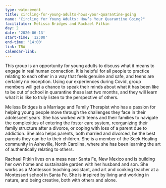 ```yaml
---
type: watm-event
title: circling-for-young-adults-hows-your-quarantine-going
name: "Circling for Young Adults: How’s Your Quarantine Going?"
facilitator: Melissa Bridges and Rachael Pitkin
day: 2
date: '2020-06-13'
start-time: '12:00'
end-time: '14:00'
link: TBA
calendar-link:
---
```


This group is an opportunity for young adults to discuss what it means to engage in real human connection. It is helpful for all people to practice relating to each other in a way that feels genuine and safe, and teens are certainly no exception. Using our experiences during Covid, group members will get a chance to speak their minds about what it has been like to be out of school in quarantine these last two months, and they will learn what it is like to truly listen to the perspective of others.

Melissa Bridges is a Marriage and Family Therapist who has a passion for helping young people move through the challenges they face in their adolescent years. She has worked with teens and their families to navigate the complexities of entering the foster care system, reorganizing their family structure after a divorce, or coping with loss of a parent due to addiction. She also helps parents, both married and divorced, be the best parents they can be to their children. She is a member of the Seek Healing community in Asheville, North Carolina, where she has been learning the art of authentically relating to others.

Rachael Pitkin lives on a mesa near Santa Fe, New Mexico and is building her own home and sustainable garden with her husband and son.  She works as a Montessori teaching assistant, and art and cooking teacher at a Montessori school in Santa Fe.  She is inspired by living and working in nature, and being creative, both with others and alone.
